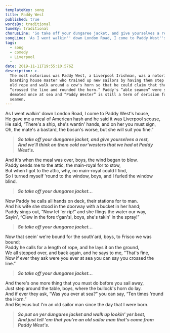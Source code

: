 ```yaml
---
templateKey: song
title: Paddy West
published: true
wordsBy: traditional
tuneBy: traditional
chorusLine: 'So take off your dungaree jacket, and give yourselves a rest'
songLine: 'As I went walkin'' down London Road, I come to Paddy West''s house'
tags:
  - song
  - comedy
  - Liverpool
  - 
date: 2019-11-11T19:55:10.576Z
description: >-
  The most notorious was Paddy West, a Liverpool Irishman, was a notorious
  boarding house master who trained up new sailors by having them step across an
  old rope and walk around a cow's horn so that he could claim that they had
  “crossed the line and rounded the horn.” Paddy's “able seamen” were soon
  demoted once at sea and “Paddy Wester” is still a term of derision for useless
  seamen.
---
```

As I went walkin' down London Road, I come to Paddy West's house,\
He gave me a meal of American hash and he said it was Liverpool scouse,\
He said, “There's a ship, she's wantin' hands, and on her you must sign,\
Oh, the mate's a bastard, the bosun's worse, but she will suit you fine.”

> ***So take off your dungaree jacket, and give yourselves a rest,***\
> ***And we'll think on them cold nor'westers that we had at Paddy West's.***

And it's when the meal was over, boys, the wind began to blow.\
Paddy sends me to the attic, the main-royal for to stow,\
But when I got to the attic, why, no main-royal could I find,\
So I turned myself 'round to the window, boys, and I furled the window blind.

> ***So take off your dungaree jacket...***

Now Paddy he calls all hands on deck, their stations for to man.\
And his wife she stood in the doorway with a bucket in her hand;\
Paddy sings out, “Now let 'er rip!” and she flings the water our way,\
Sayin', “Clew in the fore t'gan'sl, boys, she's takin' in the spray!”

> ***So take off your dungaree jacket...***
 
Now that seein' we're bound for the south'ard, boys, to Frisco we was bound;\
Paddy he calls for a length of rope, and he lays it on the ground,\
We all stepped over, and back again, and he says to me, “That's fine,\
Now if ever they ask were you ever at sea you can say you crossed the line.”

> ***So take off your dungaree jacket...***

And there's one more thing that you must do before you sail away,\
Just step around the table, boys, where the bullock's horn do lay.\
And if ever they ask, “Was you ever at sea?” you can say, “Ten times 'round the Horn.”\
And Bejesus but I'm an old sailor man since the day that I were born.

> ***So put on yer dungaree jacket and walk up lookin' yer best,\
And just tell 'em that you're an old sailor man that's come from Paddy West's.***
